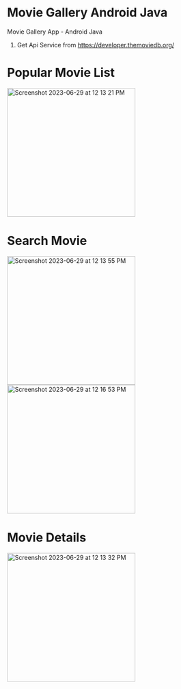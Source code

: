 # Movie Gallery Android Java
Movie Gallery App - Android Java
1) Get Api Service from https://developer.themoviedb.org/ 

# Popular Movie List
<img width="300" alt="Screenshot 2023-06-29 at 12 13 21 PM" src="https://github.com/Gordan1991/moviegallery_android_java/assets/76845144/328ea917-5150-4e7a-a05b-6646fb0d738a">

# Search Movie
<img width="300" alt="Screenshot 2023-06-29 at 12 13 55 PM" src="https://github.com/Gordan1991/moviegallery_android_java/assets/76845144/fbabaac6-09b2-4ddc-818c-fa0b09a8a66a">

<img width="300" alt="Screenshot 2023-06-29 at 12 16 53 PM" src="https://github.com/Gordan1991/moviegallery_android_java/assets/76845144/bb76d0f5-45cf-4179-8b35-29e5ebd833fc">

# Movie Details
<img width="300" alt="Screenshot 2023-06-29 at 12 13 32 PM" src="https://github.com/Gordan1991/moviegallery_android_java/assets/76845144/503d0b4a-42d6-4879-9783-ed0f873ef5d8">



